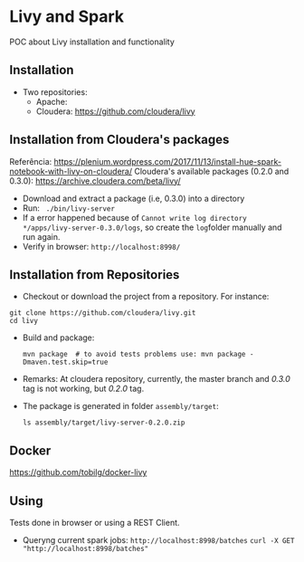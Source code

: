 # Livy and Spark
POC about Livy installation and functionality

## Installation
* Two repositories: 
  * Apache: 
  * Cloudera: https://github.com/cloudera/livy

## Installation from Cloudera's packages
Referência: https://plenium.wordpress.com/2017/11/13/install-hue-spark-notebook-with-livy-on-cloudera/
Cloudera's available packages (0.2.0 and 0.3.0): https://archive.cloudera.com/beta/livy/

* Download and extract a package (i.e, 0.3.0) into a directory
* Run: ` ./bin/livy-server` 
* If a error happened because of `Cannot write log directory */apps/livy-server-0.3.0/logs`, so create the `log`folder manually and run again.
* Verify in browser:  `http://localhost:8998/`

## Installation from Repositories
  * Checkout or download the project from a repository. For instance:
  ``` 
  git clone https://github.com/cloudera/livy.git
  cd livy
  ```
  * Build and package:
  
    `mvn package  # to avoid tests problems use: mvn package -Dmaven.test.skip=true `
  
  * Remarks: At cloudera repository, currently, the master branch and *0.3.0* tag is not working, but *0.2.0* tag.
  
  * The package is generated in folder `assembly/target`: 
  
     `ls assembly/target/livy-server-0.2.0.zip`

## Docker
https://github.com/tobilg/docker-livy


## Using
Tests done in browser or using a REST Client.
* Queryng current spark jobs:
  `http://localhost:8998/batches`
  `curl -X GET "http://localhost:8998/batches"`

